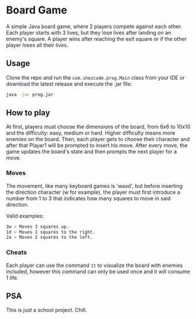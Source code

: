 # Board Game

A simple Java board game, where 2 players compete against each other.
Each player starts with 3 lives, but they lose lives after landing on an enemy's square.
A player wins after reaching the exit square or if the other player loses all their lives.

## Usage

Clone the repo and run the `com.shezcode.prog.Main` class from your IDE or download the latest release and execute the .jar file: 

```zsh
java -jar prog.jar
```

## How to play

At first, players must choose the dimensions of the board, from 6x6 to 10x10 and the difficulty: easy, medium or hard. Higher difficulty means more enemies on the board.
Then, each player gets to choose their character and after that Player1 will be prompted to insert his move. After every move, the game updates the board's state and then prompts the next player for a move.

### Moves
The movement, like many keyboard games is 'wasd', but before inserting the direction character (w for example), the player must first introduce a number from 1 to 3 that indicates how many squares to move in said direction.

Valid examples: 

```zsh
3w > Moves 3 squares up.
1d > Moves 1 squares to the right.
2a > Moves 2 squares to the left.
```

### Cheats
Each player can use the command `1t` to visualize the board with enemies included, however this command can only be used once and it will consume 1 life.

## PSA
This is just a school project. Chill.
